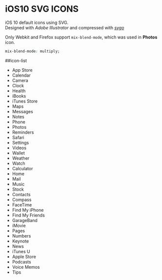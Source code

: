 # iOS10 SVG ICONS
iOS 10 default icons using SVG.  
Designed with *Adobe Illustrator* and compressed with *[svgo](https://github.com/svg/svgo)*

Only Webkit and Firefox support `mix-blend-mode`, which was used in **Photos** icon.
```css
mix-blend-mode: multiply;
```

##icon-list
* App Store
* Calendar
* Camera
* Clock
* Health
* iBooks
* iTunes Store
* Maps
* Messages
* Notes
* Phone
* Photos
* Reminders
* Safari
* Settings
* Videos
* Wallet
* Weather
* Watch
* Calculator
* Home
* Mail
* Music
* Stock
* Contacts
* Compass
* FaceTime
* Find My iPhone
* Find My Friends
* GarageBand
* iMovie
* Pages
* Numbers
* Keynote
* News
* iTunes U
* Apple Store
* Podcasts
* Voice Memos
* Tips
